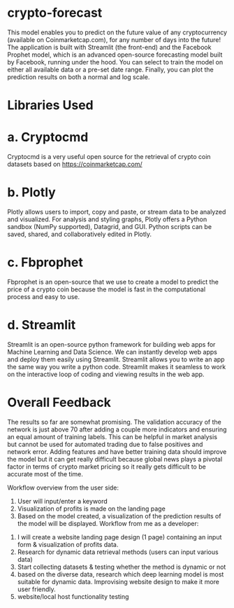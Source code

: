 # crypto-forecast

This model enables you to predict on the future value of any cryptocurrency (available on Coinmarketcap.com), for any number of days into the future! The application is built with Streamlit (the front-end) and the Facebook Prophet model, which is an advanced open-source forecasting model built by Facebook, running under the hood. You can select to train the model on either all available data or a pre-set date range. Finally, you can plot the prediction results on both a normal and log scale.

# Libraries Used
# a. Cryptocmd
Cryptocmd is a very useful open source for the retrieval of crypto coin
datasets based on https://coinmarketcap.com/

# b. Plotly
Plotly allows users to import, copy and paste, or stream data to be analyzed and visualized. For analysis and styling graphs, Plotly offers a Python sandbox (NumPy supported), Datagrid, and GUI. Python scripts can be saved, shared, and collaboratively edited in Plotly.

# c. Fbprophet
Fbprophet is an open-source that we use to create a model to predict
the price of a crypto coin because the model is fast in the computational
process and easy to use.

# d. Streamlit
Streamlit is an open-source python framework for building web apps for Machine Learning and Data Science. We can instantly develop web apps and deploy them easily using Streamlit. Streamlit allows you to write an app the same way you write a python code. Streamlit makes it seamless to work on the interactive loop of coding and viewing results in the web app.



# Overall Feedback
The results so far are somewhat promising. The validation accuracy of the network is just above 70 after adding a couple more indicators and ensuring an equal amount of training labels. This can be helpful in market analysis but cannot be used for automated trading due to false positives and network error. Adding features and have better training data should improve the model but it can get really difficult because global news plays a pivotal factor in terms of crypto market pricing so it really gets difficult to be accurate most of the time.






Workflow overview from the user side:
1. User will input/enter a keyword
2. Visualization of profits is made on the landing page
3. Based on the model created, a visualization of the prediction results of the model will be
displayed.
Workflow from me as a developer:
1) I will create a website landing page design (1 page) containing an input form &
visualization of profits data.
2) Research for dynamic data retrieval methods (users can input various data)
3) Start collecting datasets & testing whether the method is dynamic or not
4) based on the diverse data, research which deep learning model is most suitable for
dynamic data. Improvising website design to make it more user friendly.
5) website/local host functionality testing 
